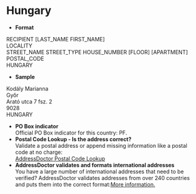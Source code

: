 Hungary
=======

- **Format**

RECIPIENT [LAST_NAME FIRST_NAME]  
LOCALITY  
STREET_NAME STREET_TYPE HOUSE_NUMBER [FLOOR] [APARTMENT]  
POSTAL_CODE  
HUNGARY
- **Sample**

Kodály Marianna  
Győr  
Arató utca 7 fsz. 2  
9028  
HUNGARY
- **PO Box indicator**  
Official PO Box indicator for this country: PF.
- **Postal Code Lookup - Is the address correct?**  
Validate a postal address or append missing information like a postal code at no charge:  
[AddressDoctor Postal Code Lookup](http://lookup.addressdoctor.com/lookup/default.aspx?lang=en&country=HUN)
- **AddressDoctor validates and formats international addresses**  
You have a large number of international addresses that need to be verified? AddressDoctor validates addresses from over 240 countries and puts them into the correct format:[More information.](index.php?id=31&L=1)